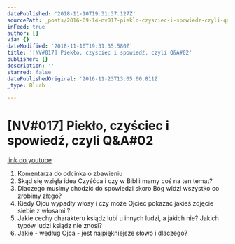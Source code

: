 ```yaml
---
datePublished: '2018-11-10T19:31:37.127Z'
sourcePath: _posts/2016-09-14-nv017-pieklo-czysciec-i-spowiedz-czyli-qanda02.md
inFeed: true
author: []
via: {}
dateModified: '2018-11-10T19:31:35.580Z'
title: '[NV#017] Piekło, czyściec i spowiedź, czyli Q&A#02'
publisher: {}
description: ''
starred: false
datePublishedOriginal: '2016-11-23T13:05:00.811Z'
_type: Blurb

---
```

# \[NV\#017\] Piekło, czyściec i spowiedź, czyli Q&A\#02
[link do youtube][0]

1. Komentarza do odcinka o zbawieniu
2. Skąd się wzięła idea Czyśćca i czy w Biblii mamy coś na ten temat?
3. Dlaczego musimy chodzić do spowiedzi skoro Bóg widzi wszystko co zrobimy złego?
4. Kiedy Ojcu wypadły włosy i czy może Ojciec pokazać jakieś zdjęcie siebie z włosami ?
5. Jakie cechy charakteru ksiądz lubi u innych ludzi, a jakich nie? Jakich typów ludzi ksiądz nie znosi?
6. Jakie - według Ojca - jest najpiękniejsze słowo i dlaczego?

[0]: https://www.youtube.com/watch?v=yYBu-COJ5wM